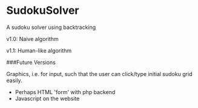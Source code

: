 # SudokuSolver
A sudoku solver using backtracking

v1.0: Naive algorithm

v1.1: Human-like algorithm

###Future Versions

Graphics, i.e. for input, such that the user can click/type initial sudoku grid easily.
- Perhaps HTML 'form' with php backend
- Javascript on the website
